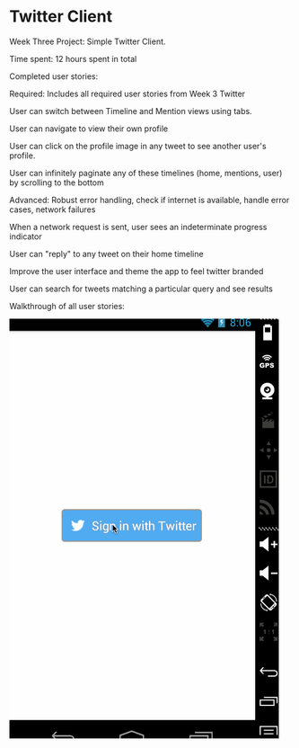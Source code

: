 # Twitter Client
Week Three Project: Simple Twitter Client.

Time spent: 12 hours spent in total

Completed user stories:

Required:
Includes all required user stories from Week 3 Twitter 

User can switch between Timeline and Mention views using tabs.

User can navigate to view their own profile

User can click on the profile image in any tweet to see another user's profile.

User can infinitely paginate any of these timelines (home, mentions, user) by scrolling to the bottom

Advanced:
Robust error handling, check if internet is available, handle error cases, network failures

When a network request is sent, user sees an indeterminate progress indicator

User can "reply" to any tweet on their home timeline

Improve the user interface and theme the app to feel twitter branded

User can search for tweets matching a particular query and see results

Walkthrough of all user stories:


![alt tag](https://github.com/XiangliDai/android_bootcamp_twitter_client/blob/master/week-4.gif)
